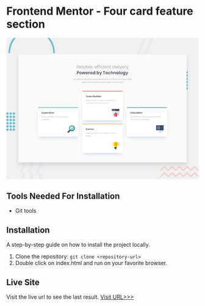 # Frontend Mentor - Four card feature section

![Design preview for the Four card feature section coding challenge](./design/desktop-preview.jpg)
## Tools Needed For Installation
* Git tools

## Installation

A step-by-step guide on how to install the project locally.

1. Clone the repository: `git clone <repository-url>`
2. Double click on index.html and run on your favorite browser.
  

## Live Site

Visit the live url to see the last result.
[Visit URL>>>](https://646d3876f8b23e12b9343a21--friendly-gelato-71fed1.netlify.app/public/)
